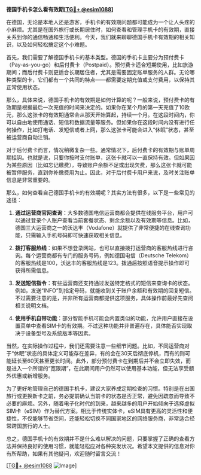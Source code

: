 **德国手机卡怎么看有效期[[TG💪+ @esim1088](https://t.me/s/esim1088)]**

在德国，无论是本地人还是游客，手机卡的有效期问题都可能成为一个让人头疼的小麻烦。尤其是在国外旅行或长期居住时，如何查看和管理手机卡的有效期，直接关系到你的通信畅通和生活便利。今天，我们就来聊聊德国手机卡有效期的相关知识，以及如何轻松搞定这个小难题。

首先，我们需要了解德国手机卡的基本类型。德国的手机卡主要分为预付费卡（Pay-as-you-go）和后付费卡（Postpaid）。预付费卡适合短期使用，比如旅游期间；而后付费卡则更适合长期居住者，尤其是需要固定账单服务的人群。无论哪种类型的卡，它们都有一个共同的特点——都需要定期充值或支付费用，以保持其正常使用状态。

那么，具体来说，德国手机卡的有效期是如何计算的呢？一般来说，预付费卡的有效期是根据最后一次充值的时间来决定的。如果你在某个月的第一天充值了10欧元，那么这张卡的有效期通常会从那天开始算起，持续一个月。在这段时间内，你可以自由地使用通话、短信和数据流量等服务。但如果你在这段时间内没有进行任何操作，比如打电话、发短信或者上网，那么这张卡可能会进入“休眠”状态，甚至被运营商自动注销。

对于后付费卡而言，情况稍微复杂一些。通常情况下，后付费卡的有效期与账单周期挂钩。也就是说，只要你按时支付账单，这张卡就可以一直保持有效。但如果因为某些原因（比如忘记缴费），导致账户余额不足或出现欠费，那么这张卡就可能被暂停服务，直到你补缴费用为止。因此，对于后付费卡用户来说，及时关注账单信息是非常重要的。

那么，如何查看自己德国手机卡的有效期呢？其实方法有很多，以下是一些常见的途径：

1. **通过运营商官网查询**：大多数德国电信运营商都会提供在线服务平台，用户可以通过登录个人账户查看当前套餐状态、剩余余额以及有效期等信息。比如，德国三大运营商之一的沃达丰（Vodafone）就提供了非常便捷的在线查询功能，只需输入手机号码即可快速获取相关信息。

2. **拨打客服热线**：如果不想登录网站，也可以直接拨打运营商的客服热线进行咨询。每个运营商都有专门的服务号码，例如德国电信（Deutsche Telekom）的客服热线是100，沃达丰的客服热线是123。拨通后按照语音提示操作即可获得所需信息。

3. **发送短信指令**：有些运营商还支持通过发送特定格式的短信来查询卡的状态。例如，发送“INFO”到指定号码，就能收到关于账户余额和有效期的回复短信。不过需要注意的是，并非所有运营商都提供这项服务，具体操作前最好先查阅相关说明文档。

4. **使用手机自带功能**：部分智能手机可能会内置类似的功能，允许用户直接在设置菜单中查看SIM卡的有效期。不过这种功能并非普遍存在，具体能否实现取决于设备型号及系统版本等因素。

当然，在实际操作过程中，我们还需要注意一些细节问题。比如，不同运营商对于“休眠”状态的具体定义可能存在差异，有的会在30天后彻底停机，而有的则可能延长至60天甚至更长时间。此外，部分预付费卡在到期后并不会立即失效，而是进入一个所谓的“宽限期”，在此期间用户仍然可以使用基本功能，但无法享受额外优惠或新增服务。

为了更好地管理自己的德国手机卡，建议大家养成定期检查的习惯。特别是在出国旅行或更换新卡之前，务必提前确认当前卡的状态是否正常，避免因疏忽而导致不必要的麻烦。另外，随着电子化时代的到来，越来越多的用户开始倾向于选择虚拟SIM卡（eSIM）作为替代方案。相比于传统实体卡，eSIM具有更高的灵活性和便捷性，不仅能够节省空间，还能轻松切换不同国家地区的网络服务商，非常适合经常跨国旅行的人士。

总之，德国手机卡的有效期并不是什么难以解决的问题，只要掌握了正确的查看方法并保持良好的使用习惯，就能轻松应对各种突发状况。希望本文提供的信息对你有所帮助，如果有其他疑问，欢迎随时留言交流！

[[TG💪+ @esim1088](https://t.me/s/esim1088) ![Image](https://i.postimg.cc/4NQfJmqS/Snipaste-2025-05-13-00-14-12.png)]
